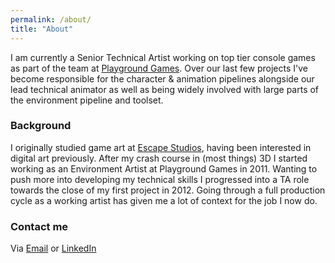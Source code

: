 ```yaml
---
permalink: /about/
title: "About"
---
```


I am currently a Senior Technical Artist working on top tier console games as part of the team at [Playground Games](http://www.playground-games.com). Over our last few projects I've become responsible for the character & animation pipelines alongside our lead technical animator as well as being widely involved with large parts of the environment pipeline and toolset.

### Background

I originally studied game art at [Escape Studios](http://www.escapestudios.com/), having been interested in digital art previously. After my crash course in (most things) 3D I started working as an Environment Artist at Playground Games in 2011. Wanting to push more into developing my technical skills I progressed into a TA role towards the close of my first project in 2012. Going through a full production cycle as a working artist has given me a lot of context for the job I now do.



### Contact me

Via [Email](mailto:ross.garfoot@gmail.com) or [LinkedIn](http://uk.linkedin.com/in/rossgarfoot/)
